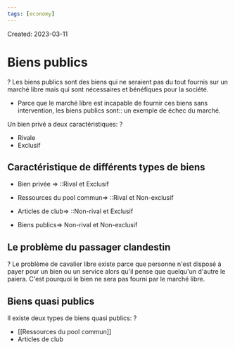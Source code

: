 ```yaml
---
tags: [economy]
---
```

Created: 2023-03-11

# Biens publics
?
Les biens publics sont des biens qui ne seraient pas du tout fournis sur un marché libre mais qui sont nécessaires et bénéfiques pour la société.
<!--SR:!2023-11-26,21,130-->

- Parce que le marché libre est incapable de fournir ces biens sans intervention, les biens publics sont:: un exemple de échec du marché.
<!--SR:!2024-03-16,151,190-->

Un bien privé a deux caractéristiques:
?
- Rivale
- Exclusif
<!--SR:!2024-03-22,175,230-->

## Caractéristique de différents types de biens
- Bien privée => ::Rival et Exclusif
<!--SR:!2023-12-04,164,250-->
- Ressources du pool commun=> ::Rival et Non-exclusif
<!--SR:!2024-09-16,335,250-->
- Articles de club=> ::Non-rival et Exclusif
<!--SR:!2023-12-18,68,230-->
- Biens publics=> Non-rival et Non-exclusif

## Le problème du passager clandestin
?
Le problème de cavalier libre existe parce que personne n'est disposé à payer pour un bien ou un service alors qu'il pense que quelqu'un d'autre le paiera. C'est pourquoi le bien ne sera pas fourni par le marché libre.
<!--SR:!2024-01-12,70,230-->

## Biens quasi publics
Il existe deux types de biens quasi publics:
?
- [[Ressources du pool commun]]
- Articles de club
<!--SR:!2023-12-07,71,210-->


